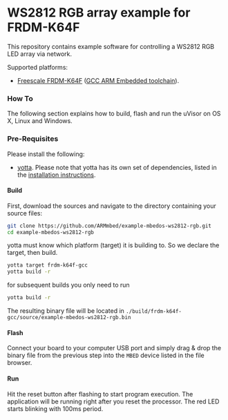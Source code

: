 # WS2812 RGB array example for FRDM-K64F

This repository contains example software for controlling a WS2812 RGB LED array via network.

Supported platforms:
- [Freescale FRDM-K64F](http://developer.mbed.org/platforms/FRDM-K64F/) ([GCC ARM Embedded toolchain](https://launchpad.net/gcc-arm-embedded)).

### How To

The following section explains how to build, flash and run the uVisor on OS X, Linux and Windows.

### Pre-Requisites

Please install the following:

* [yotta](https://github.com/ARMmbed/yotta). Please note that yotta has its own set of dependencies, listed in the [installation instructions](http://armmbed.github.io/yotta/#installing-on-windows).

#### Build

First, download the sources and navigate to the directory containing your source files:

```bash
git clone https://github.com/ARMmbed/example-mbedos-ws2812-rgb.git
cd example-mbedos-ws2812-rgb
```

yotta must know which platform (target) it is building to. So we declare the target, then build.

```bash
yotta target frdm-k64f-gcc
yotta build -r
```

for subsequent builds you only need to run 

```bash
yotta build -r
```
The resulting binary file will be located in
`./build/frdm-k64f-gcc/source/example-mbedos-ws2812-rgb.bin`

#### Flash

Connect your board to your computer USB port and simply drag & drop the binary file from the previous step into the `MBED` device listed in the file browser.

#### Run

Hit the reset button after flashing to start program execution. The application will be running right after you reset the processor. The red LED starts blinking with 100ms period.
